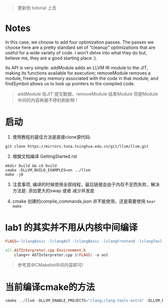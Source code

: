 > 更新到 tutorial 上去

# Notes
In this case, we choose to add four optimization passes. The passes we choose here are a pretty standard set of “cleanup” optimizations that are useful for a wide variety of code. I won’t delve into what they do but, believe me, they are a good starting place :).

Its API is very simple: addModule adds an LLVM IR module to the JIT, making its functions available for execution; removeModule removes a module, freeing any memory associated with the code in that module; and findSymbol allows us to look up pointers to the compiled code.
> addModule 给JIT 提交数据，removeModule 结束Module
> 但是Module 中间的内容再被不停的刷新啊 !

# 启动
1. 使用教程的最佳方法是直接clone源代码:
```
git clone https://mirrors.tuna.tsinghua.edu.cn/git/llvm/llvm.git
```

2. 根据文档编译 GettingStarted.rst 
```
mkdir build && cd build
cmake -DLLVM_BUILD_EXAMPLES=on ../llvm
make -j8
```

3. 注意事项, 编译的时候使用全部线程，最后链接会由于内存不足而失败，解决方法是:
添加更大的swap 或者 减少并发度

4. cmake 创建的compile_commands.json 并不能使用，还是需要使用 `bear make`

# lab1 的其实并不用从内核中间编译
```Makefile
FLAGS=-lclangBasic -lclangAST -lclangBasic -lclangFrontend -lclangTooling -lLLVM

all:ASTInterpreter.cpp Environment.h
	clang++ ASTInterpreter.cpp $(FLAGS) -o ast 
```
> 参考其中CMakelist中间内容即可!

# 当前编译cmake的方法
```c
cmake ../llvm -DLLVM_ENABLE_PROJECTS="clang;clang-tools-extra" -DLLVM_BUILD_EXAMPLES=on -DCMAKE_BUILD_TYPE=Release
```

